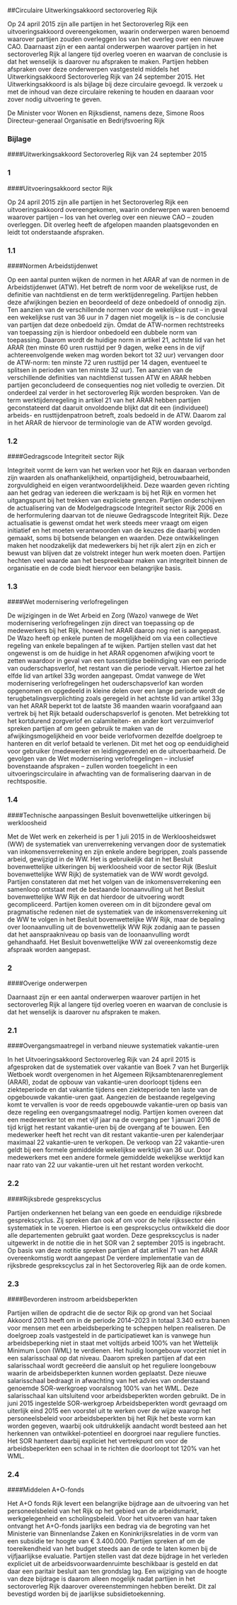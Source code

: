 <meta http-equiv='Content-Type' content='text/html; charset=utf-8' />

##Circulaire Uitwerkingsakkoord sectoroverleg Rijk

Op 24 april 2015 zijn alle partijen in het Sectoroverleg Rijk een uitvoeringsakkoord overeengekomen, waarin onderwerpen waren benoemd waarover partijen zouden overleggen los van het overleg over een nieuwe CAO. Daarnaast zijn er een aantal onderwerpen waarover partijen in het sectoroverleg Rijk al langere tijd overleg voeren en waarvan de conclusie is dat het wenselijk is daarover nu afspraken te maken. Partijen hebben afspraken over deze onderwerpen vastgesteld middels het Uitwerkingsakkoord Sectoroverleg Rijk van 24 september 2015. Het Uitwerkingsakkoord is als bijlage bij deze circulaire gevoegd. Ik verzoek u met de inhoud van deze circulaire rekening te houden en daaraan voor zover nodig uitvoering te geven.    

De 
Minister voor Wonen en Rijksdienst, namens deze, 
Simone Roos  
Directeur-generaal Organisatie en Bedrijfsvoering Rijk   

### Bijlage  

####Uitwerkingsakkoord Sectoroverleg Rijk van 24 september 2015

### 1  

####Uitvoeringsakkoord sector Rijk

Op 24 april 2015 zijn alle partijen in het Sectoroverleg Rijk een uitvoeringsakkoord overeengekomen, waarin onderwerpen waren benoemd waarover partijen – los van het overleg over een nieuwe CAO – zouden overleggen. Dit overleg heeft de afgelopen maanden plaatsgevonden en leidt tot onderstaande afspraken. 

### 1.1  

####Normen Arbeidstijdenwet

Op een aantal punten wijken de normen in het ARAR af van de normen in de Arbeidstijdenwet (ATW). Het betreft de norm voor de wekelijkse rust, de definitie van nachtdienst en de term werktijdenregeling. Partijen hebben deze afwijkingen bezien en beoordeeld of deze onbedoeld of onnodig zijn. Ten aanzien van de verschillende normen voor de wekelijkse rust – in geval een wekelijkse rust van 36 uur in 7 dagen niet mogelijk is – is de conclusie van partijen dat deze onbedoeld zijn. Omdat de ATW-normen rechtstreeks van toepassing zijn is hierdoor onbedoeld een dubbele norm van toepassing. Daarom wordt de huidige norm in artikel 21, achtste lid van het ARAR (ten minste 60 uren rusttijd per 9 dagen, welke eens in de vijf achtereenvolgende weken mag worden bekort tot 32 uur) vervangen door de ATW-norm: ten minste 72 uren rusttijd per 14 dagen, eventueel te splitsen in perioden van ten minste 32 uur). Ten aanzien van de verschillende definities van nachtdienst tussen ATW en ARAR hebben partijen geconcludeerd de consequenties nog niet volledig te overzien. Dit onderdeel zal verder in het sectoroverleg Rijk worden besproken. Van de term werktijdenregeling in artikel 21 van het ARAR hebben partijen geconstateerd dat daaruit onvoldoende blijkt dat dit een (individueel) arbeids- en rusttijdenpatroon betreft, zoals bedoeld in de ATW. Daarom zal in het ARAR de hiervoor de terminologie van de ATW worden gevolgd. 

### 1.2  

####Gedragscode Integriteit sector Rijk

Integriteit vormt de kern van het werken voor het Rijk en daaraan verbonden zijn waarden als onafhankelijkheid, onpartijdigheid, betrouwbaarheid, zorgvuldigheid en eigen verantwoordelijkheid. Deze waarden geven richting aan het gedrag van iedereen die werkzaam is bij het Rijk en vormen het uitgangspunt bij het trekken van expliciete grenzen. Partijen onderschijven de actualisering van de Modelgedragscode Integriteit sector Rijk 2006 en de herformulering daarvan tot de nieuwe Gedragscode Integriteit Rijk. Deze actualisatie is gewenst omdat het werk steeds meer vraagt om eigen initiatief en het moeten verantwoorden van de keuzes die daarbij worden gemaakt, soms bij botsende belangen en waarden. Deze ontwikkelingen maken het noodzakelijk dat medewerkers bij het rijk alert zijn en zich er bewust van blijven dat ze volstrekt integer hun werk moeten doen. Partijen hechten veel waarde aan het bespreekbaar maken van integriteit binnen de organisatie en de code biedt hiervoor een belangrijke basis. 

### 1.3  

####Wet modernisering verlofregelingen

De wijzigingen in de Wet Arbeid en Zorg (Wazo) vanwege de Wet modernisering verlofregelingen zijn direct van toepassing op de medewerkers bij het Rijk, hoewel het ARAR daarop nog niet is aangepast. De Wazo heeft op enkele punten de mogelijkheid om via een collectieve regeling van enkele bepalingen af te wijken. Partijen stellen vast dat het ongewenst is om de huidige in het ARAR opgenomen afwijking voort te zetten waardoor in geval van een tussentijdse beëindiging van een periode van ouderschapsverlof, het restant van die periode vervalt. Hiertoe zal het elfde lid van artikel 33g worden aangepast. Omdat vanwege de Wet modernisering verlofregelingen het ouderschapsverlof kan worden opgenomen en opgedeeld in kleine delen over een lange periode wordt de terugbetalingsverplichting zoals geregeld in het achtste lid van artikel 33g van het ARAR beperkt tot de laatste 36 maanden waarin voorafgaand aan vertrek bij het Rijk betaald ouderschapsverlof is genoten. Met betrekking tot het kortdurend zorgverlof en calamiteiten- en ander kort verzuimverlof spreken partijen af om geen gebruik te maken van de afwijkingsmogelijkheid en voor beide verlofvormen dezelfde doelgroep te hanteren en dit verlof betaald te verlenen. Dit met het oog op eenduidigheid voor gebruiker (medewerker en leidinggevende) en de uitvoerbaarheid. De gevolgen van de Wet modernisering verlofregelingen – inclusief bovenstaande afspraken – zullen worden toegelicht in een uitvoeringscirculaire in afwachting van de formalisering daarvan in de rechtspositie. 

### 1.4  

####Technische aanpassingen Besluit bovenwettelijke uitkeringen bij werkloosheid

Met de Wet werk en zekerheid is per 1 juli 2015 in de Werkloosheidswet (WW) de systematiek van urenverrekening vervangen door de systematiek van inkomensverrekening en zijn enkele andere begrippen, zoals passende arbeid, gewijzigd in de WW. Het is gebruikelijk dat in het Besluit bovenwettelijke uitkeringen bij werkloosheid voor de sector Rijk (Besluit bovenwettelijke WW Rijk) de systematiek van de WW wordt gevolgd. Partijen constateren dat met het volgen van de inkomensverrekening een samenloop ontstaat met de bestaande loonaanvulling uit het Besluit bovenwettelijke WW Rijk en dat hierdoor de uitvoering wordt gecompliceerd. Partijen komen overeen om in dit bijzondere geval om pragmatische redenen niet de systematiek van de inkomensverrekening uit de WW te volgen in het Besluit bovenwettelijke WW Rijk, maar de bepaling over loonaanvulling uit de bovenwettelijk WW Rijk zodanig aan te passen dat het aanspraakniveau op basis van de loonaanvulling wordt gehandhaafd. Het Besluit bovenwettelijke WW zal overeenkomstig deze afspraak worden aangepast. 

### 2  

####Overige onderwerpen

Daarnaast zijn er een aantal onderwerpen waarover partijen in het sectoroverleg Rijk al langere tijd overleg voeren en waarvan de conclusie is dat het wenselijk is daarover nu afspraken te maken. 

### 2.1  

####Overgangsmaatregel in verband nieuwe systematiek vakantie-uren

In het Uitvoeringsakkoord Sectoroverleg Rijk van 24 april 2015 is afgesproken dat de systematiek over vakantie van Boek 7 van het Burgerlijk Wetboek wordt overgenomen in het Algemeen Rijksambtenarenreglement (ARAR), zodat de opbouw van vakantie-uren doorloopt tijdens een ziekteperiode en dat vakantie tijdens een ziekteperiode ten laste van de opgebouwde vakantie-uren gaat. Aangezien de bestaande regelgeving komt te vervallen is voor de reeds opgebouwde vakantie-uren op basis van deze regeling een overgangsmaatregel nodig. Partijen komen overeen dat een medewerker tot en met vijf jaar na de overgang per 1 januari 2016 de tijd krijgt het restant vakantie-uren bij de overgang af te bouwen. Een medewerker heeft het recht van dit restant vakantie-uren per kalenderjaar maximaal 22 vakantie-uren te verkopen. De verkoop van 22 vakantie-uren geldt bij een formele gemiddelde wekelijkse werktijd van 36 uur. Door medewerkers met een andere formele gemiddelde wekelijkse werktijd kan naar rato van 22 uur vakantie-uren uit het restant worden verkocht. 

### 2.2  

####Rijksbrede gesprekscyclus

Partijen onderkennen het belang van een goede en eenduidige rijksbrede gesprekscyclus. Zij spreken dan ook af om voor de hele rijkssector één systematiek in te voeren. Hiertoe is een gesprekscyclus ontwikkeld die door alle departementen gebruikt gaat worden. Deze gesprekscyclus is nader uitgewerkt in de notitie die in het SOR van 2 september 2015 is ingebracht. Op basis van deze notitie spreken partijen af dat artikel 71 van het ARAR overeenkomstig wordt aangepast De verdere implementatie van de rijksbrede gesprekscyclus zal in het Sectoroverleg Rijk aan de orde komen. 

### 2.3  

####Bevorderen instroom arbeidsbeperkten

Partijen willen de opdracht die de sector Rijk op grond van het Sociaal Akkoord 2013 heeft om in de periode 2014–2023 in totaal 3.340 extra banen voor mensen met een arbeidsbeperking te scheppen helpen realiseren. De doelgroep zoals vastgesteld in de participatiewet kan is vanwege hun arbeidsbeperking niet in staat met voltijds arbeid 100% van het Wettelijk Minimum Loon (WML) te verdienen. Het huidig loongebouw voorziet niet in een salarisschaal op dat niveau. Daarom spreken partijen af dat een salarisschaal wordt gecreëerd die aansluit op het reguliere loongebouw waarin de arbeidsbeperkten kunnen worden geplaatst. Deze nieuwe salarisschaal bedraagt in afwachting van het advies van onderstaand genoemde SOR-werkgroep vooralsnog 100% van het WML. Deze salarisschaal kan uitsluitend voor arbeidsbeperkten worden gebruikt. De in juni 2015 ingestelde SOR-werkgroep Arbeidsbeperkten wordt gevraagd om uiterlijk eind 2015 een voorstel uit te werken over de wijze waarop het personeelsbeleid voor arbeidsbeperkten bij het Rijk het beste vorm kan worden gegeven, waarbij ook uitdrukkelijk aandacht wordt besteed aan het herkennen van ontwikkel-potentieel en doorgroei naar reguliere functies. Het SOR hanteert daarbij expliciet het vertrekpunt om voor de arbeidsbeperkten een schaal in te richten die doorloopt tot 120% van het WML. 

### 2.4  

####Middelen A+O-fonds

Het A+O fonds Rijk levert een belangrijke bijdrage aan de uitvoering van het personeelsbeleid van het Rijk op het gebied van de arbeidsmarkt, werkgelegenheid en scholingsbeleid. Voor het uitvoeren van haar taken ontvangt het A+O-fonds jaarlijks een bedrag via de begroting van het Ministerie van Binnenlandse Zaken en Koninkrijksrelaties in de vorm van een subsidie ter hoogte van € 3.400.000. Partijen spreken af om de toereikendheid van het budget steeds aan de orde te laten komen bij de vijfjaarlijkse evaluatie. Partijen stellen vast dat deze bijdrage in het verleden expliciet uit de arbeidsvoorwaardenruimte beschikbaar is gesteld en dat daar een paritair besluit aan ten grondslag lag. Een wijziging van de hoogte van deze bijdrage is daarom alleen mogelijk nadat partijen in het sectoroverleg Rijk daarover overeenstemmingen hebben bereikt. Dit zal bevestigd worden bij de jaarlijkse subsidietoekenning. 

